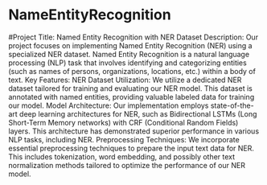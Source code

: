 # NameEntityRecognition

#Project Title: Named Entity Recognition with NER Dataset 
Description: Our project focuses on implementing Named Entity Recognition (NER) using a specialized NER dataset. Named Entity Recognition is a natural language processing (NLP) task that involves identifying and categorizing entities (such as names of persons, organizations, locations, etc.) within a body of text. Key Features: NER Dataset Utilization: We utilize a dedicated NER dataset tailored for training and evaluating our NER model. This dataset is annotated with named entities, providing valuable labeled data for training our model. Model Architecture: Our implementation employs state-of-the-art deep learning architectures for NER, such as Bidirectional LSTMs (Long Short-Term Memory networks) with CRF (Conditional Random Fields) layers. This architecture has demonstrated superior performance in various NLP tasks, including NER. Preprocessing Techniques: We incorporate essential preprocessing techniques to prepare the input text data for NER. This includes tokenization, word embedding, and possibly other text normalization methods tailored to optimize the performance of our NER model.
